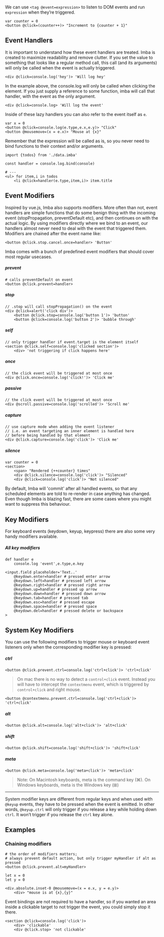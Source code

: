 We can use `<tag @event=expression>` to listen to DOM events and run `expression` when they’re triggered.

```imba
var counter = 0
<button @click=(counter++)> "Increment to {counter + 1}"
```

## Event Handlers

It is important to understand how these event handlers are treated. Imba is created to maximize readability and remove clutter. If you set the value to something that looks like a regular method call, this call (and its arguments) will only be called when the event is actually triggered.

```imba
<div @click=console.log('hey')> 'Will log hey'
```

In the example above, the console.log will only be called when clicking the element. If you just supply a reference to some function, imba will call that handler, with the event as the only argument.

```imba
<div @click=console.log> 'Will log the event'
```

Inside of these lazy handlers you can also refer to the event itself as `e`.

```imba
var x = 0
<button @click=console.log(e.type,e.x,e.y)> "Click"
<button @mousemove=(x = e.x)> "Mouse at {x}"
```

Remember that the expression will be called as is, so you never need to bind functions to their context and/or arguments.

```imba
import {todos} from './data.imba'

const handler = console.log.bind(console)

# ---
<ul> for item,i in todos
	<li @click=handler(e.type,item,i)> item.title
```


## Event Modifiers

Inspired by vue.js, Imba also supports modifiers. More often than not, event handlers are simple functions that do some benign thing with the incoming event (stopPropagation, preventDefault etc), and then continues on with the actual logic. By using modifiers directly where we bind to an event, our handlers almost never need to deal with the event that triggered them. Modifiers are chained after the event name like:

```
<button @click.stop.cancel.once=handler> 'Button'
```

Imba comes with a bunch of predefined event modifiers that should cover most regular usecases.

##### prevent
```imba
# calls preventDefault on event
<button @click.prevent=handler>
```

##### stop
```imba
// .stop will call stopPropagation() on the event
<div @click=alert('click div')>
	<button @click.stop=console.log('button 1')> 'button'
	<button @click=console.log('button 2')> 'bubble through'
```

##### self
```imba
// only trigger handler if event.target is the element itself
<section @click.self=console.log('clicked section')>
	<div> 'not triggering if click happens here'
```

##### once
```imba
// the click event will be triggered at most once
<div @click.once=console.log('click!')> 'Click me'
```

##### passive

```imba
// the click event will be triggered at most once
<div @scroll.passive=console.log('scrolled')> 'Scroll me'
```

##### capture

```imba
// use capture mode when adding the event listener
// i.e. an event targeting an inner element is handled here 
// before being handled by that element
<div @click.capture=console.log('click')> 'Click me'
```

##### silence
```imba
var counter = 0
<section>
	<span> "Rendered {++counter} times"
	<div @click.silence=console.log('click')> "Silenced"
	<div @click=console.log('click')> "Not silenced"
```
By default, Imba will 'commit' after all handled events, so that any scheduled elements are told to re-render in case anything has changed. Even though Imba is blazing fast, there are some cases where you might want to suppress this behaviour.

## Key Modifiers

For keyboard events (keydown, keyup, keypress) there are also some very handy modifiers available.


##### All key modifiers
```imba
def handler e
	console.log 'event',e.type,e.key

<input.field placeholder='Text..'
	@keydown.enter=handler # pressed enter arrow
	@keydown.left=handler # pressed left arrow
	@keydown.right=handler # pressed right arrow
	@keydown.up=handler # pressed up arrow
	@keydown.down=handler # pressed down arrow
	@keydown.tab=handler # pressed tab
	@keydown.esc=handler # pressed escape
	@keydown.space=handler # pressed space
	@keydown.del=handler # pressed delete or backspace
>
```

## System Key Modifiers

You can use the following modifiers to trigger mouse or keyboard event listeners only when the corresponding modifier key is pressed:

##### ctrl
```imba
<button @click.prevent.ctrl=console.log('ctrl+click')> 'ctrl+click'
```
> On mac there is no way to detect a `control+click` event. Instead you will have to intercept the `contextmenu` event, which is triggered by `control+click` and right mouse.
```imba
<button @contextmenu.prevent.ctrl=console.log('ctrl+click')> 'ctrl+click'
```


##### alt
```imba
<button @click.alt=console.log('alt+click')> 'alt+click'
```

##### shift
```imba
<button @click.shift=console.log('shift+click')> 'shift+click'
```

##### meta
```imba
<button @click.meta=console.log('meta+click')> 'meta+click'
```
> Note: On Macintosh keyboards, meta is the command key (⌘). On Windows keyboards, meta is the Windows key (⊞)

---

System modifier keys are different from regular keys and when used with `@keyup` events, they have to be pressed when the event is emitted. In other words, `@keyup.ctrl` will only trigger if you release a key while holding down `ctrl`. It won’t trigger if you release the `ctrl` key alone.

## Examples

### Chaining modifiers

```imba
# the order of modifiers matters;
# always prevent default action, but only trigger myHandler if alt as pressed
<button @click.prevent.alt=myHandler>
```


```imba
let x = 0
let y = 0

<div.absolute.inset-0 @mousemove=(x = e.x, y = e.y)>
    <div> "mouse is at {x},{y}"
```

Event bindings are not required to have a handler, so if you wanted an area inside a clickable target to not trigger the event, you could simply stop it there.

```imba
<section @click=console.log('click')>
	<div> 'clickable'
	<div @click.stop> 'not clickable'
```